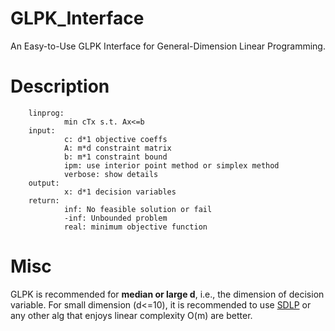 # GLPK_Interface

An Easy-to-Use GLPK Interface for General-Dimension Linear Programming.

# Description

        linprog:
                min cTx s.t. Ax<=b
        input:
                c: d*1 objective coeffs
                A: m*d constraint matrix
                b: m*1 constraint bound
                ipm: use interior point method or simplex method
                verbose: show details
        output:
                x: d*1 decision variables
        return:
                inf: No feasible solution or fail
                -inf: Unbounded problem
                real: minimum objective function

# Misc

GLPK is recommended for __median or large d__, i.e., the dimension of decision variable. For small dimension (d<=10), it is recommended to use [SDLP](https://github.com/ZJU-FAST-Lab/SDLP) or any other alg that enjoys linear complexity O(m) are better.
